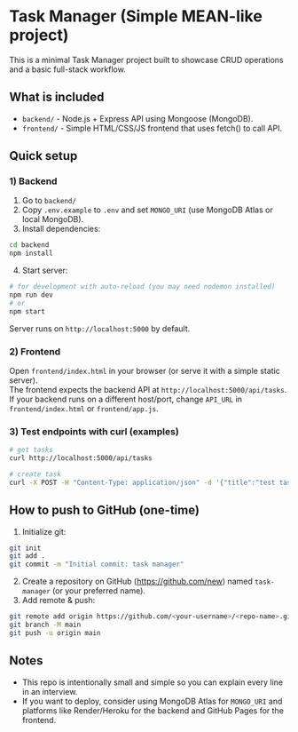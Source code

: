 # Task Manager (Simple MEAN-like project)

This is a minimal Task Manager project built to showcase CRUD operations and a basic full-stack workflow.

## What is included
- `backend/` - Node.js + Express API using Mongoose (MongoDB).
- `frontend/` - Simple HTML/CSS/JS frontend that uses fetch() to call API.

## Quick setup

### 1) Backend
1. Go to `backend/`
2. Copy `.env.example` to `.env` and set `MONGO_URI` (use MongoDB Atlas or local MongoDB).
3. Install dependencies:
```bash
cd backend
npm install
```
4. Start server:
```bash
# for development with auto-reload (you may need nodemon installed)
npm run dev
# or
npm start
```
Server runs on `http://localhost:5000` by default.

### 2) Frontend
Open `frontend/index.html` in your browser (or serve it with a simple static server).  
The frontend expects the backend API at `http://localhost:5000/api/tasks`. If your backend runs on a different host/port, change `API_URL` in `frontend/index.html` or `frontend/app.js`.

### 3) Test endpoints with curl (examples)
```bash
# get tasks
curl http://localhost:5000/api/tasks

# create task
curl -X POST -H "Content-Type: application/json" -d '{"title":"test task"}' http://localhost:5000/api/tasks
```

## How to push to GitHub (one-time)
1. Initialize git:
```bash
git init
git add .
git commit -m "Initial commit: task manager"
```
2. Create a repository on GitHub (https://github.com/new) named `task-manager` (or your preferred name).
3. Add remote & push:
```bash
git remote add origin https://github.com/<your-username>/<repo-name>.git
git branch -M main
git push -u origin main
```

## Notes
- This repo is intentionally small and simple so you can explain every line in an interview.
- If you want to deploy, consider using MongoDB Atlas for `MONGO_URI` and platforms like Render/Heroku for the backend and GitHub Pages for the frontend.